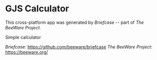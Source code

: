 GJS Calculator
==============

This cross-platform app was generated by *Briefcase* -- part of
_The BeeWare Project_.

Simple calculator

*Briefcase*: https://github.com/beeware/briefcase
*The BeeWare Project*: https://beeware.org/
